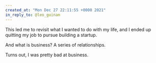 ```yaml
---
created_at: "Mon Dec 27 22:11:55 +0000 2021"
in_reply_to: @leo_guinan
---
```


This led me to revisit what I wanted to do with my life, and I ended up quitting my job to pursue building a startup.

And what is business? A series of relationships. 

Turns out, I was pretty bad at business.